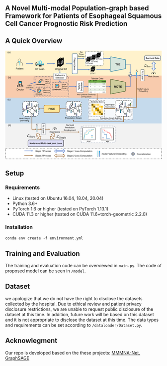 ## A Novel Multi-modal Population-graph based Framework for Patients of Esophageal Squamous Cell Cancer Prognostic Risk Prediction

## A Quick Overview 

<img width="600" height="350" src="./framework.png">


## Setup
### Requirements
* Linux (tested on Ubuntu 16.04, 18.04, 20.04)
* Python 3.6+
* PyTorch 1.6 or higher (tested on PyTorch 1.13.1)
* CUDA 11.3 or higher (tested on CUDA 11.6+torch-geometric 2.2.0)

### Installation
  
``conda env create -f environment.yml``

## Training and Evaluation

The training and evaluation code can be overviewed in  ``main.py``. The code of proposed model can be seen in  ``/model``.

## Dataset

we apologize that we do not have the right to disclose the datasets collected by the hospital. Due to ethical review and patient privacy disclosure restrictions, we are unable to request public disclosure of the dataset at this time. In addition, future work will be based on this dataset and it is not appropriate to disclose the dataset at this time. The data types and requirements can be set according to ``/dataloader/Dataset.py``.


## Acknowlegment

Our repo is developed based on the these projects: [MMMNA-Net](https://github.com/TangWen920812/mmmna-net), [GraphSAGE](https://github.com/twjiang/graphSAGE-pytorch)
